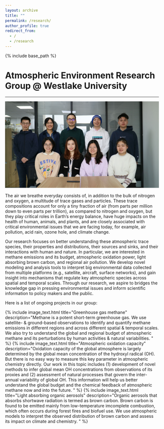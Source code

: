 ```yaml
---
layout: archive
title: ""
permalink: /research/
author_profile: true
redirect_from:
  - /
  - /research
---
```


{% include base_path %}

# Atmospheric Environment Research Group @ Westlake University 
---
<img src='/images/group/Group.JPG'> 

The air we breathe everyday consists of, in addition to the bulk of nitrogen and oxygen, a multitude of trace gases and particles. These trace compositions account for only a tiny fraction of air (from parts per million down to even parts per trillion), as compared to nitrogen and oxygen, but they play critical roles in Earth’s energy balance, have huge impacts on the health of human, animals, and plants, and are closely associated with critical environmental issues that we are facing today, for example, air pollution, acid rain, ozone hole, and climate change.

Our research focuses on better understanding these atmospheric trace species, their properties and distributions, their sources and sinks, and their interactions with human and nature. In particular, we are interested in methane emissions and its budget, atmospheric oxidation power, light absorbing brown carbon, and regional air pollution. We develop novel modeling and analysis tools to interpret big environmental data collected from multiple platforms (e.g., satellite, aircraft, surface networks), and gain insight into mechanisms that regulate key atmospheric species across spatial and temporal scales. Through our research, we aspire to bridges the knowledge gap in pressing environmental issues and inform scientific information to policy makers and the public. 

Here is a list of ongoing projects in our group:

{% include image_text.html title="Greenhouse gas methane" description="Methane is a potent short-term greenhouse gas. We use satellite- & ground-based observations to identify and quantify methane emissions in different regions and across different spatial & temporal scales. We also try to understand the global and regional budget of atmospheric methane and its perturbations by human activities & natural variabilities. " %}
{% include image_text.html title="Atmospheric oxidation capacity" description="Oxidation capacity of the global atmosphere is largely determined by the global mean concentration of the hydroxyl radical (OH). But there is no easy way to measure this key parameter in atmospheric chemistry directly. Our work in this topic includes (1) development of novel methods to infer global mean OH concentrations from observations of its proxies and (2) assessment of natural processes that govern the inter-annual variability of global OH. This information will help us better understand the global budget and the chemical feedback of atmospheric methane now and into the future. " %}
{% include image_text.html title="Light absorbing organic aerosols" description="Organic aerosols that absorbs shortwave radiation is termed as brown carbon. Brown carbon is found to be emitted mainly from low-temperature imcomplete combustion, which often occurs during forest fires and biofuel use. We use atmospheric models to interpret the observed distribution of brown carbon and assess its impact on climate and chemistry. " %}



